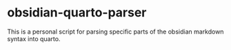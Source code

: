 # obsidian-quarto-parser

This is a personal script for parsing specific parts of the obsidian markdown syntax into quarto.
